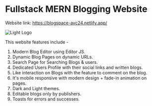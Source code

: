 # Fullstack MERN Blogging Website
Website link: https://blogspace-avc24.netlify.app/

![Light Logo](https://github.com/user-attachments/assets/51def602-fc18-497b-9f15-a827da3263e2)

This website features include -
1. Modern Blog Editor using Editor JS.
2. Dynamic Blog Pages on dynamic URLs.
3. Search Page for Searching Blogs & users.
4. Dedicated Users Profile with their social links and written blogs.
5. Like interaction on Blogs with the feature to comment on the blog.
6. It's mobile responsive with modern design + fade-in animation on pages.
7. Dark and Light themes.
8. Editable blogs only by publishers.
9. Toasts for errors and successes.
